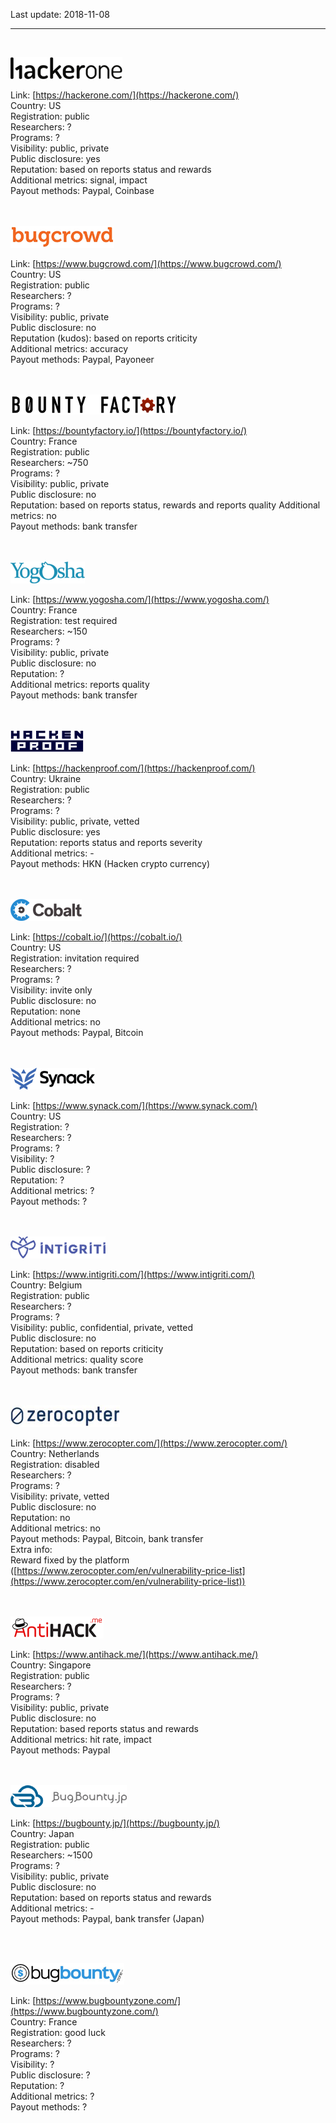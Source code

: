 Last update: 2018-11-08
<br /><hr /><br />

![hackerone](images/bb-platform-hackerone.png)

Link: [https://hackerone.com/](https://hackerone.com/)  
Country: US  
Registration: public  
Researchers: ?  
Programs: ?  
Visibility: public, private  
Public disclosure: yes  
Reputation: based on reports status and rewards  
Additional metrics: signal, impact  
Payout methods: Paypal, Coinbase  
<br /><br />

![Bugcrowd](images/bb-platform-bugcrowd.png)

Link: [https://www.bugcrowd.com/](https://www.bugcrowd.com/)  
Country: US  
Registration: public  
Researchers: ?  
Programs: ?  
Visibility: public, private  
Public disclosure: no  
Reputation (kudos): based on reports criticity  
Additional metrics: accuracy  
Payout methods: Paypal, Payoneer  
<br /><br />

![Bounty Factory](images/bb-platform-bountyfactory.png)

Link: [https://bountyfactory.io/](https://bountyfactory.io/)  
Country: France  
Registration: public  
Researchers: ~750  
Programs: ?  
Visibility: public, private  
Public disclosure: no  
Reputation: based on reports status, rewards and reports quality
Additional metrics: no  
Payout methods: bank transfer  
<br /><br />

![Yogosha](images/bb-platform-yogosha.png)

Link: [https://www.yogosha.com/](https://www.yogosha.com/)  
Country: France  
Registration: test required  
Researchers: ~150  
Programs: ?  
Visibility: public, private  
Public disclosure: no  
Reputation: ?  
Additional metrics: reports quality  
Payout methods: bank transfer  
<br /><br />

![HackenProof](images/bb-platform-hackenproof.png)

Link: [https://hackenproof.com/](https://hackenproof.com/)  
Country: Ukraine  
Registration: public  
Researchers: ?  
Programs: ?  
Visibility: public, private, vetted  
Public disclosure: yes  
Reputation: reports status and reports severity  
Additional metrics: -  
Payout methods: HKN (Hacken crypto currency)  
<br /><br />

![cobalt](images/bb-platform-cobalt.png)

Link: [https://cobalt.io/](https://cobalt.io/)  
Country: US  
Registration: invitation required  
Researchers: ?  
Programs: ?  
Visibility: invite only  
Public disclosure: no  
Reputation: none  
Additional metrics: no  
Payout methods: Paypal, Bitcoin  
<br /><br />

![Synack](images/bb-platform-synack.png)

Link: [https://www.synack.com/](https://www.synack.com/)  
Country: US  
Registration: ?  
Researchers: ?  
Programs: ?  
Visibility: ?  
Public disclosure: ?  
Reputation: ?  
Additional metrics: ?  
Payout methods: ?  
<br /><br />

![Intigriti](images/bb-platform-intigriti.png)

Link: [https://www.intigriti.com/](https://www.intigriti.com/)  
Country: Belgium  
Registration: public  
Researchers: ?  
Programs: ?  
Visibility: public, confidential, private, vetted  
Public disclosure: no  
Reputation: based on reports criticity  
Additional metrics: quality score  
Payout methods: bank transfer  
<br /><br />

![Zerocopter](images/bb-platform-zerocopter.png)

Link: [https://www.zerocopter.com/](https://www.zerocopter.com/)  
Country: Netherlands  
Registration: disabled  
Researchers: ?  
Programs: ?  
Visibility: private, vetted  
Public disclosure: no  
Reputation: no  
Additional metrics: no  
Payout methods: Paypal, Bitcoin, bank transfer  
Extra info:  
Reward fixed by the platform ([https://www.zerocopter.com/en/vulnerability-price-list](https://www.zerocopter.com/en/vulnerability-price-list))  
<br /><br />

![AntiHack.me](images/bb-platform-antihackme.png)

Link: [https://www.antihack.me/](https://www.antihack.me/)  
Country: Singapore  
Registration: public  
Researchers: ?  
Programs: ?  
Visibility: public, private  
Public disclosure: no  
Reputation: based reports status and rewards  
Additional metrics: hit rate, impact  
Payout methods: Paypal  
<br /><br />

![BugBounty.jp](images/bb-platform-bugbountyjp.png)

Link: [https://bugbounty.jp/](https://bugbounty.jp/)  
Country: Japan  
Registration: public  
Researchers: ~1500  
Programs: ?  
Visibility: public, private  
Public disclosure: no  
Reputation: based on reports status and rewards  
Additional metrics: -  
Payout methods: Paypal, bank transfer (Japan)  

<br /><br />

![BugBountyZone](images/bb-platform-bugbountyzone.png)

Link: [https://www.bugbountyzone.com/](https://www.bugbountyzone.com/)  
Country: France  
Registration: good luck  
Researchers: ?  
Programs: ?  
Visibility: ?  
Public disclosure: ?  
Reputation: ?  
Additional metrics: ?  
Payout methods: ?  
<br /><br />

